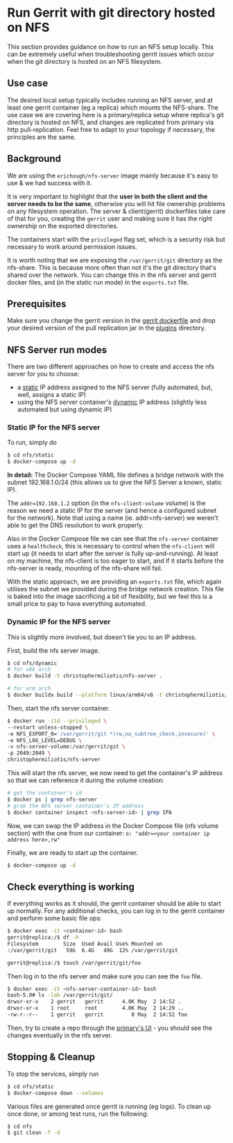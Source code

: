 # Run Gerrit with git directory hosted on NFS

This section provides guidance on how to run an NFS setup locally. This can be extremely useful
when troubleshooting gerrit issues which occur when the git directory is hosted on an NFS
filesystem.

## Use case
The desired local setup typically includes running an NFS server, and at least one gerrit container (eg a replica) which 
mounts the NFS-share. The use case we are covering here is a primary/replica setup where replica's git directory
is hosted on NFS, and changes are replicated from primary via http pull-replication. 
Feel free to adapt to your topology if necessary, the principles are the same.

## Background
We are using the `erichough/nfs-server` image mainly because it's easy to use & we had success with it.

It is very important to highlight that the **user in both the client and the server needs to be the same**,
otherwise you will hit file ownership problems on any filesystem operation. The server & client(gerrit) dockerfiles
take care of that for you, creating the `gerrit` user and making sure it has the right ownership on the exported
directories.

The containers start with the `privileged` flag set, which is a security risk but necessary to work around
permission issues.

It is worth noting that we are exposing the `/var/gerrit/git` directory as the nfs-share. This is because
more often than not it's the git directory that's shared over the network. You can change this in the
nfs server and gerrit docker files, and (in the static run mode) in the `exports.txt` file.

## Prerequisites
Make sure you change the gerrit version in the [gerrit dockerfile](./gerrit/Dockerfile) and drop your desired version 
of the pull replication jar in the [plugins](./gerrit/plugins) directory.

## NFS Server run modes
There are two different approaches on how to create and access the nfs server for you to choose:
- a [static](./static) IP address assigned to the NFS server (fully automated, but, well, assigns a static IP)
- using the NFS server container's [dynamic](./dynamic) IP address (slightly less automated but using dynamic IP)

### Static IP for the NFS server

To run, simply do
```bash
$ cd nfs/static
$ docker-compose up -d
```

**In detail:**
The Docker Compose YAML file defines a bridge network with the subnet 192.168.1.0/24 
(this allows us to give the NFS Server a known, static IP).

The `addr=192.168.1.2` option (in the `nfs-client-volume` volume) is the reason we need a static IP for the server 
(and hence a configured subnet for the network). Note that using a name (ie. addr=nfs-server) we weren't able to
get the DNS resolution to work properly.

Also in the Docker Compose file we can see that the `nfs-server` container uses a `healthcheck`, this is 
necessary to control when the `nfs-client` will start up (it needs to start after the server is fully up-and-running).
At least on my machine, the nfs-client is too eager to start, and if it starts before the nfs-server is ready,
mounting of the nfs-share will fail.

With the static approach, we are providing an `exports.txt` file, which again utilises the subnet we provided during
the bridge network creation. This file is baked into the image sacrificing a bit of flexibility, but we feel this is 
a small price to pay to have everything automated.

### Dynamic IP for the NFS server
This is slightly more involved, but doesn't tie you to an IP address.

First, build the nfs server image.
```bash
$ cd nfs/dynamic
# for x86 arch
$ docker build -t christophermiliotis/nfs-server .

# for arm arch
$ docker buildx build --platform linux/arm64/v8 -t christophermiliotis/nfs-server -f dockerfile-nfs-server --load .
```

Then, start the nfs server container.
```bash
$ docker run -itd --privileged \
--restart unless-stopped \
-e NFS_EXPORT_0='/var/gerrit/git *(rw,no_subtree_check,insecure)' \
-e NFS_LOG_LEVEL=DEBUG \
-v nfs-server-volume:/var/gerrit/git \
-p 2049:2049 \
christophermiliotis/nfs-server
```

This will start the nfs server, we now need to get the container's IP address so that we can reference it during the 
volume creation:
```bash
# get the container's id
$ docker ps | grep nfs-server
# grab the NFS server container's IP address
$ docker container inspect <nfs-server-id> | grep IPA
```

Now, we can swap the IP address in the Docker Compose file (nfs volume section) with the one from our container:
`o: "addr=<your container ip address here>,rw"`

Finally, we are ready to start up the container.
```bash
$ docker-compose up -d
```

## Check everything is working
If everything works as it should, the gerrit container should be able to start up normally.
For any additional checks, you can log in to the gerrit container and perform some basic file ops:
```bash
$ docker exec -it <container-id> bash
gerrit@replica:/$ df -h
Filesystem        Size  Used Avail Use% Mounted on
:/var/gerrit/git   59G  6.4G   49G  12% /var/gerrit/git

gerrit@replica:/$ touch /var/gerrit/git/foo
```

Then log in to the nfs server and make sure you can see the `foo` file.
```bash
$ docker exec -it <nfs-server-container-id> bash
bash-5.0# ls -lah /var/gerrit/git/
drwxr-xr-x    2 gerrit   gerrit      4.0K May  2 14:52 .
drwxr-xr-x    1 root     root        4.0K May  2 14:29 ..
-rw-r--r--    1 gerrit   gerrit         0 May  2 14:52 foo
```

Then, try to create a repo through the [primary's UI](http://localhost:8080) - you should see the changes eventually 
in the nfs server.

## Stopping & Cleanup
To stop the services, simply run
```bash
$ cd nfs/static
$ docker-compose down --volumes
```

Various files are generated once gerrit is running (eg logs). To clean up once done, or among test runs, 
run the following:
```bash
$ cd nfs
$ git clean -f -d
```